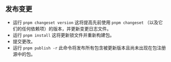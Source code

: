 ## 发布变更
 - 运行 `pnpm changeset version` 这将提高先前使用 `pnpm changeset` （以及它们的任何依赖项）的版本，并更新变更日志文件。
 - 运行 `pnpm install` 这将更新锁文件并重新构建包。
 - 提交更改。
 - 运行 `pnpm publish -r` 此命令将发布所有包含被更新版本且尚未出现在包注册源中的包。
